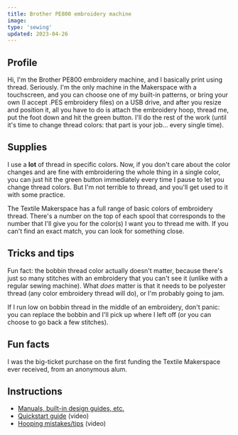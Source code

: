```yaml
---
title: Brother PE800 embroidery machine
image:
type: 'sewing'
updated: 2023-04-26
---
```


## Profile
Hi, I'm the Brother PE800 embroidery machine, and I basically print using thread. Seriously. I'm the only machine in the Makerspace with a touchscreen, and you can choose one of my built-in patterns, or bring your own (I accept .PES embroidery files) on a USB drive, and after you resize and position it, all you have to do is attach the embroidery hoop, thread me, put the foot down and hit the green button. I'll do the rest of the work (until it's time to change thread colors: that part is your job... every single time).

## Supplies
I use a **lot** of thread in specific colors. Now, if you don't care about the color changes and are fine with embroidering the whole thing in a single color, you can just hit the green button immediately every time I pause to let you change thread colors. But I'm not terrible to thread, and you'll get used to it with some practice.

The Textile Makerspace has a full range of basic colors of embroidery thread. There's a number on the top of each spool that corresponds to the number that I'll give you for the color(s) I want you to thread me with. If you can't find an exact match, you can look for something close.

## Tricks and tips
Fun fact: the bobbin thread color actually doesn't matter, because there's just so many stitches with an embroidery that you can't see it (unlike with a regular sewing machine). What *does* matter is that it needs to be polyester thread (any color embroidery thread will do), or I'm probably going to jam. 

If I run low on bobbin thread in the middle of an embroidery, don't panic: you can replace the bobbin and I'll pick up where I left off (or you can choose to go back a few stitches).

## Fun facts
I was the big-ticket purchase on the first funding the Textile Makerspace ever received, from an anonymous alum.

## Instructions

* [Manuals, built-in design guides, etc.](https://support.brother.com/g/b/manualtop.aspx?c=us&lang=en&prod=hf_pe800eus)
* [Quickstart guide](https://www.youtube.com/watch?v=qTO6N7IGx1A&ab_channel=TalentTheMuse) (video)
* [Hooping mistakes/tips](https://www.youtube.com/watch?v=UUAFKQY651c&ab_channel=SewingReport) (video)